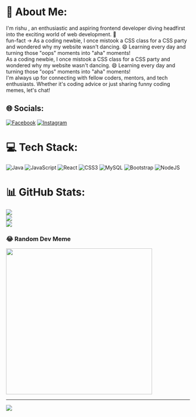 # 💫 About Me:
I'm rishu , an enthusiastic and aspiring frontend developer diving headfirst into the exciting world of web development. 🚀<br>fun-fact -> As a coding newbie, I once mistook a CSS class for a CSS party and wondered why my website wasn't dancing. 😄 Learning every day and turning those "oops" moments into "aha" moments!<br>As a coding newbie, I once mistook a CSS class for a CSS party and wondered why my website wasn't dancing. 😄 Learning every day and turning those "oops" moments into "aha" moments!<br>I'm always up for connecting with fellow coders, mentors, and tech enthusiasts. Whether it's coding advice or just sharing funny coding memes, let's chat!<br>


## 🌐 Socials:
[![Facebook](https://img.shields.io/badge/Facebook-%231877F2.svg?logo=Facebook&logoColor=white)](https://facebook.com/rishu578_) [![Instagram](https://img.shields.io/badge/Instagram-%23E4405F.svg?logo=Instagram&logoColor=white)](https://instagram.com/rishu578_) 

# 💻 Tech Stack:
![Java](https://img.shields.io/badge/java-%23ED8B00.svg?style=for-the-badge&logo=openjdk&logoColor=white) ![JavaScript](https://img.shields.io/badge/javascript-%23323330.svg?style=for-the-badge&logo=javascript&logoColor=%23F7DF1E) ![React](https://img.shields.io/badge/react-%2320232a.svg?style=for-the-badge&logo=react&logoColor=%2361DAFB) ![CSS3](https://img.shields.io/badge/css3-%231572B6.svg?style=for-the-badge&logo=css3&logoColor=white) ![MySQL](https://img.shields.io/badge/mysql-%2300000f.svg?style=for-the-badge&logo=mysql&logoColor=white) ![Bootstrap](https://img.shields.io/badge/bootstrap-%238511FA.svg?style=for-the-badge&logo=bootstrap&logoColor=white) ![NodeJS](https://img.shields.io/badge/node.js-6DA55F?style=for-the-badge&logo=node.js&logoColor=white)
# 📊 GitHub Stats:
![](https://github-readme-stats.vercel.app/api?username=rishu-ops&theme=dark&hide_border=false&include_all_commits=false&count_private=false)<br/>
![](https://github-readme-streak-stats.herokuapp.com/?user=rishu-ops&theme=dark&hide_border=false)<br/>
![](https://github-readme-stats.vercel.app/api/top-langs/?username=rishu-ops&theme=dark&hide_border=false&include_all_commits=false&count_private=false&layout=compact)

### 😂 Random Dev Meme
<img src='https://randommeme-five.vercel.app/' style="height: 400px;"/>

---
[![](https://visitcount.itsvg.in/api?id=rishu-ops&icon=0&color=0)](https://visitcount.itsvg.in)

<!-- Proudly created with GPRM ( https://gprm.itsvg.in ) -->
